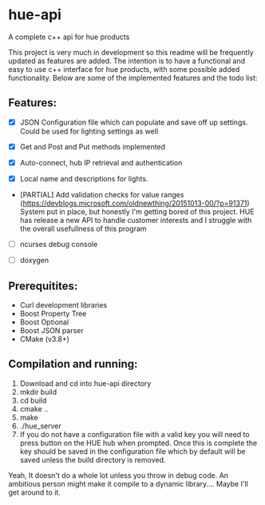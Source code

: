 # hue-api
A complete c++ api for hue products

This project is very much in development so this readme will be frequently updated
as features are added. The intention is to have a functional and easy to use c++ interface
for hue products, with some possible added functionality.  Below are some of the implemented features and the todo list:

## Features:

  - [X] JSON Configuration file which can populate and save off up settings.  Could be used
    for lighting settings as well

  - [X] Get and Post and Put methods implemented

  - [X] Auto-connect, hub IP retrieval and authentication

  - [X] Local name and descriptions for lights.

  - [PARTIAL] Add validation checks for value ranges (https://devblogs.microsoft.com/oldnewthing/20151013-00/?p=91371)
    System put in place, but honestly I'm getting bored of this project.  HUE has release a new API to handle customer interests and I struggle with the overall usefullness of this program

  - [ ] ncurses debug console

  - [ ] doxygen

## Prerequitites:

  - Curl development libraries
  - Boost Property Tree
  - Boost Optional
  - Boost JSON parser
  - CMake (v3.8+)

## Compilation and running:

  1. Download and cd into hue-api directory
  2. mkdir build
  3. cd build
  4. cmake ..
  5. make
  6. ./hue_server
  7. If you do not have a configuration file with a valid key you will need to press
     button on the HUE hub when prompted. Once this is complete the key should be saved
     in the configuration file which by default will be saved unless the build directory
     is removed.

  Yeah,  It doesn't do a whole lot unless you throw in debug code.  An ambitious person might make it compile to a dynamic library....  Maybe I'll get around to it.
